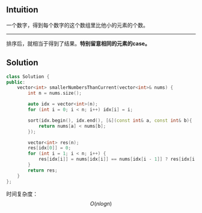 ## Intuition

一个数字，得到每个数字的这个数组里比他小的元素的个数。

----

排序后，就相当于得到了结果。**特别留意相同的元素的case。**


## Solution

```cpp
class Solution {
public:
    vector<int> smallerNumbersThanCurrent(vector<int>& nums) {
        int n = nums.size();

        auto idx = vector<int>(n);
        for (int i = 0; i < n; i++) idx[i] = i;

        sort(idx.begin(), idx.end(), [&](const int& a, const int& b){
            return nums[a] < nums[b];
        });

        vector<int> res(n);
        res[idx[0]] = 0;
        for (int i = 1; i < n; i++) {
            res[idx[i]] = nums[idx[i]] == nums[idx[i - 1]] ? res[idx[i - 1]] : i;
        }
        return res;
    }
};
```

时间复杂度：$$O(nlogn)$$